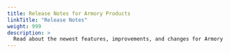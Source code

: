 ```yaml
---
title: Release Notes for Armory Products
linkTitle: "Release Notes"
weight: 999
description: >
  Read about the newest features, improvements, and changes for Armory products, including Armory Continuous Deployment and the Armory Operator.
---
```



